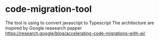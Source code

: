 # code-migration-tool

The tool is using to convert javascript to Typescript
The architecture are inspired by Google reasearch papper
https://research.google/blog/accelerating-code-migrations-with-ai/
